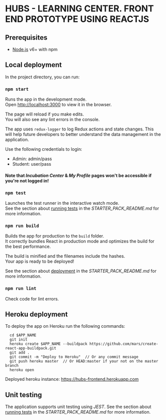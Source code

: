 # HUBS - LEARNING CENTER. FRONT END PROTOTYPE USING REACTJS

## Prerequisites

-   [Node.js](https://nodejs.org/en/) v6+ with npm

## Local deployment

In the project directory, you can run:

### `npm start`

Runs the app in the development mode.<br>
Open [http://localhost:3000](http://localhost:3000) to view it in the browser.

The page will reload if you make edits.<br>
You will also see any lint errors in the console.<br>

The app uses `redux-logger` to log Redux actions and state changes.
This will help future developers to better understand the data management in the application.

Use the following credentials to login:
-   Admin: admin/pass
-   Student: user/pass

#### Note that *Incubation Center* & *My Profile* pages won't be accessible if you're not logged in!

### `npm test`

Launches the test runner in the interactive watch mode.<br>
See the section about [running tests](/STARTER_PACK_README.md#running-tests) in the *STARTER_PACK_README.md* for more information.

### `npm run build`

Builds the app for production to the `build` folder.<br>
It correctly bundles React in production mode and optimizes the build for the best performance.

The build is minified and the filenames include the hashes.<br>
Your app is ready to be deployed!

See the section about [deployment](/STARTER_PACK_README.md#deployment) in the *STARTER_PACK_README.md* for more information.

### `npm run lint`

Check code for lint errors.

## Heroku deployment

To deploy the app on Heroku run the following commands:

```
  cd $APP_NAME
  git init
  heroku create $APP_NAME --buildpack https://github.com/mars/create-react-app-buildpack.git
  git add .
  git commit -m "Deploy to Heroku"  // Or any commit message
  git push heroku master  // Or HEAD:master if your not on the master branch
  heroku open
```

Deployed heroku instance: https://hubs-frontend.herokuapp.com

## Unit testing

The application supports unit testing using *JEST*.
See the section about [running tests](/STARTER_PACK_README.md#running-tests) in the *STARTER_PACK_README.md* for more information.
